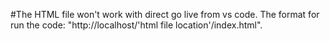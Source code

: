 #The HTML file won't work with direct go live from vs code.
The format for run the code: "http://localhost/'html file location'/index.html".
